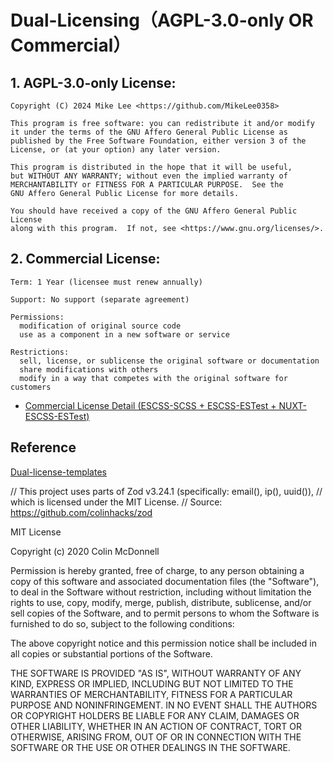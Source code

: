 # Dual-Licensing（AGPL-3.0-only OR Commercial）

## 1. AGPL-3.0-only License:

    Copyright (C) 2024 Mike Lee <https://github.com/MikeLee0358>

    This program is free software: you can redistribute it and/or modify
    it under the terms of the GNU Affero General Public License as
    published by the Free Software Foundation, either version 3 of the
    License, or (at your option) any later version.

    This program is distributed in the hope that it will be useful,
    but WITHOUT ANY WARRANTY; without even the implied warranty of
    MERCHANTABILITY or FITNESS FOR A PARTICULAR PURPOSE.  See the
    GNU Affero General Public License for more details.

    You should have received a copy of the GNU Affero General Public License
    along with this program.  If not, see <https://www.gnu.org/licenses/>.

## 2. Commercial License:

    Term: 1 Year (licensee must renew annually)

    Support: No support (separate agreement)

    Permissions:
      modification of original source code
      use as a component in a new software or service

    Restrictions:
      sell, license, or sublicense the original software or documentation
      share modifications with others
      modify in a way that competes with the original software for customers

- [Commercial License Detail (ESCSS-SCSS + ESCSS-ESTest + NUXT-ESCSS-ESTest)](https://github.com/ESCSS-labs/ESCSS/blob/main/assets/commercial.pdf)

## Reference

[Dual-license-templates](https://github.com/lawndoc/dual-license-templates)


// This project uses parts of Zod v3.24.1 (specifically: email(), ip(), uuid()), 
// which is licensed under the MIT License.
// Source: https://github.com/colinhacks/zod

MIT License

Copyright (c) 2020 Colin McDonnell

Permission is hereby granted, free of charge, to any person obtaining a copy
of this software and associated documentation files (the "Software"), to deal
in the Software without restriction, including without limitation the rights
to use, copy, modify, merge, publish, distribute, sublicense, and/or sell
copies of the Software, and to permit persons to whom the Software is
furnished to do so, subject to the following conditions:

The above copyright notice and this permission notice shall be included in all
copies or substantial portions of the Software.

THE SOFTWARE IS PROVIDED "AS IS", WITHOUT WARRANTY OF ANY KIND, EXPRESS OR
IMPLIED, INCLUDING BUT NOT LIMITED TO THE WARRANTIES OF MERCHANTABILITY,
FITNESS FOR A PARTICULAR PURPOSE AND NONINFRINGEMENT. IN NO EVENT SHALL THE
AUTHORS OR COPYRIGHT HOLDERS BE LIABLE FOR ANY CLAIM, DAMAGES OR OTHER
LIABILITY, WHETHER IN AN ACTION OF CONTRACT, TORT OR OTHERWISE, ARISING FROM,
OUT OF OR IN CONNECTION WITH THE SOFTWARE OR THE USE OR OTHER DEALINGS IN THE
SOFTWARE.


